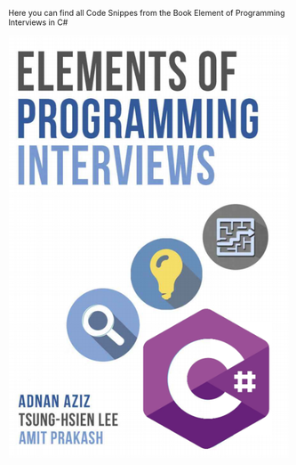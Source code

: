 Here you can find all Code Snippes from the Book Element of Programming Interviews in C#

![Book](/Images/EPI-Cover.png)